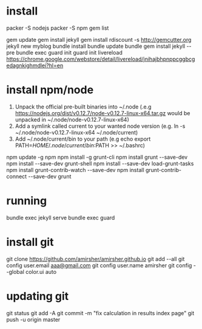 

# install

packer -S nodejs
packer -S npm
gem list

gem update
gem install jekyll
gem install rdiscount -s http://gemcutter.org
jekyll new myblog
bundle install
bundle update
bundle gem install jekyll --pre
bundle exec guard init
guard init livereload
https://chrome.google.com/webstore/detail/livereload/jnihajbhpnppcggbcgedagnkighmdlei?hl=en

# install npm/node
1. Unpack the official pre-built binaries into ~/.node (.e.g https://nodejs.org/dist/v0.12.7/node-v0.12.7-linux-x64.tar.gz would be unpacked in ~/.node/node-v0.12.7-linux-x64)
2. Add a symlink called current to your wanted node version (e.g. ln -s ~/.node/node-v0.12.7-linux-x64 ~/.node/current)
3. Add ~/.node/current/bin to your path (e.g echo export PATH=$HOME/.node/current/bin:$PATH >> ~/.bashrc)

npm update -g npm
npm install -g grunt-cli
npm install grunt --save-dev
npm install --save-dev grunt-shell
npm install --save-dev load-grunt-tasks
npm install grunt-contrib-watch --save-dev
npm install grunt-contrib-connect --save-dev
grunt

# running

bundle exec jekyll serve
bundle exec guard
 
 
# install git
git clone https://github.com/amirsher/amirsher.github.io
git add --all
git config user.email aaa@gmail.com
git config user.name amirsher
git config --global color.ui auto

# updating git
git status
git add -A
git commit -m "fix calculation in results index page"
git push -u origin master 
